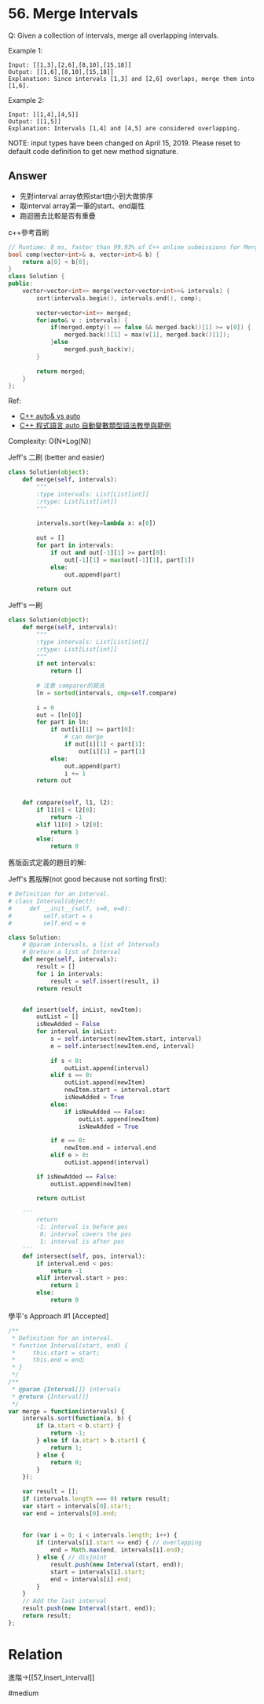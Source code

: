 # 56. Merge Intervals
Q: Given a collection of intervals, merge all overlapping intervals.

Example 1:
```
Input: [[1,3],[2,6],[8,10],[15,18]]
Output: [[1,6],[8,10],[15,18]]
Explanation: Since intervals [1,3] and [2,6] overlaps, merge them into [1,6].
```
Example 2:

```
Input: [[1,4],[4,5]]
Output: [[1,5]]
Explanation: Intervals [1,4] and [4,5] are considered overlapping.
```
NOTE: input types have been changed on April 15, 2019. Please reset to default code definition to get new method signature.

## Answer

* 先對interval array依照start由小到大做排序
* 取interval array第一筆的start、end屬性
* 跑迴圈去比較是否有重疊

c++參考首刷
```cpp
// Runtime: 8 ms, faster than 99.93% of C++ online submissions for Merge Intervals.
bool comp(vector<int>& a, vector<int>& b) {
    return a[0] < b[0];
}
class Solution {
public:
    vector<vector<int>> merge(vector<vector<int>>& intervals) {
        sort(intervals.begin(), intervals.end(), comp);
        
        vector<vector<int>> merged;
        for(auto& v : intervals) {
            if(merged.empty() == false && merged.back()[1] >= v[0]) {
                merged.back()[1] = max(v[1], merged.back()[1]);
            }else
                merged.push_back(v);
        }
        
        return merged;
    }
};
```
Ref: 
* [C++ auto& vs auto](https://stackoverflow.com/questions/29859796/c-auto-vs-auto)
* [C++ 程式語言 auto 自動變數類型語法教學與範例](https://blog.gtwang.org/programming/cpp-auto-variable-tutorial/)

Complexity: O(N*Log(N))

Jeff's 二刷 (better and easier)
```python
class Solution(object):
    def merge(self, intervals):
        """
        :type intervals: List[List[int]]
        :rtype: List[List[int]]
        """
            
        intervals.sort(key=lambda x: x[0])
        
        out = []
        for part in intervals:
            if out and out[-1][1] >= part[0]:
                out[-1][1] = max(out[-1][1], part[1])
            else:
                out.append(part)
        
        return out
```

Jeff's 一刷
```python
class Solution(object):
    def merge(self, intervals):
        """
        :type intervals: List[List[int]]
        :rtype: List[List[int]]
        """
        if not intervals:
            return []
        
        # 注意 comparer的寫法
        ln = sorted(intervals, cmp=self.compare)
        
        i = 0
        out = [ln[0]]
        for part in ln:
            if out[i][1] >= part[0]:
                # can merge
                if out[i][1] < part[1]:
                    out[i][1] = part[1]
            else:
                out.append(part)
                i += 1
        return out
            
        
    def compare(self, l1, l2):
        if l1[0] < l2[0]:
            return -1
        elif l1[0] > l2[0]:
            return 1
        else:
            return 0
```

舊版函式定義的題目的解:

Jeff's 舊版解(not good because not sorting first):
```python
# Definition for an interval.
# class Interval(object):
#     def __init__(self, s=0, e=0):
#         self.start = s
#         self.end = e

class Solution:
    # @param intervals, a list of Intervals
    # @return a list of Interval
    def merge(self, intervals):
        result = []
        for i in intervals:
            result = self.insert(result, i)
        return result


    def insert(self, inList, newItem):
        outList = []
        isNewAdded = False
        for interval in inList:
            s = self.intersect(newItem.start, interval)
            e = self.intersect(newItem.end, interval)
            
            if s < 0:
                outList.append(interval)
            elif s == 0:
                outList.append(newItem)
                newItem.start = interval.start
                isNewAdded = True
            else:
                if isNewAdded == False:
                    outList.append(newItem)
                    isNewAdded = True

            if e == 0:
                newItem.end = interval.end
            elif e > 0:
                outList.append(interval)

        if isNewAdded == False:
            outList.append(newItem)

        return outList

    '''
        return 
        -1: interval is before pos
         0: interval covers the pos
         1: interval is after pos
    '''
    def intersect(self, pos, interval):
        if interval.end < pos:
            return -1
        elif interval.start > pos:
            return 1
        else:
            return 0
```


學平's Approach #1 [Accepted]
```javascript
/**
 * Definition for an interval.
 * function Interval(start, end) {
 *     this.start = start;
 *     this.end = end;
 * }
 */
/**
 * @param {Interval[]} intervals
 * @return {Interval[]}
 */
var merge = function(intervals) {
    intervals.sort(function(a, b) {
        if (a.start < b.start) {
            return -1;
        } else if (a.start > b.start) {
            return 1;
        } else {
            return 0;
        }
    });
    
    var result = [];
    if (intervals.length === 0) return result;
    var start = intervals[0].start;
    var end = intervals[0].end;
    
    
    for (var i = 0; i < intervals.length; i++) {
        if (intervals[i].start <= end) { // overlapping
            end = Math.max(end, intervals[i].end);
        } else { // disjoint
            result.push(new Interval(start, end));
            start = intervals[i].start;
            end = intervals[i].end;
        }
    }
    // Add the last interval
    result.push(new Interval(start, end));
    return result;
};
```

# Relation
進階->[[57_Insert_interval]]


#medium